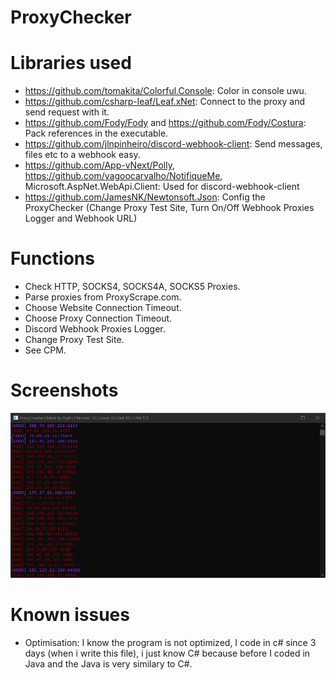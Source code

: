 # ProxyChecker

# Libraries used
* https://github.com/tomakita/Colorful.Console: Color in console uwu.
* https://github.com/csharp-leaf/Leaf.xNet: Connect to the proxy and send request with it.
* https://github.com/Fody/Fody and https://github.com/Fody/Costura: Pack references in the executable.
* https://github.com/jlnpinheiro/discord-webhook-client: Send messages, files etc to a webhook easy.
* https://github.com/App-vNext/Polly, https://github.com/yagoocarvalho/NotifiqueMe, Microsoft.AspNet.WebApi.Client: Used for discord-webhook-client
* https://github.com/JamesNK/Newtonsoft.Json: Config the ProxyChecker (Change Proxy Test Site, Turn On/Off Webhook Proxies Logger and Webhook URL)

# Functions
* Check HTTP, SOCKS4, SOCKS4A, SOCKS5 Proxies.
* Parse proxies from ProxyScrape.com.
* Choose Website Connection Timeout.
* Choose Proxy Connection Timeout.
* Discord Webhook Proxies Logger.
* Change Proxy Test Site.
* See CPM.

# Screenshots

![Checking proxies...](screenshot.png?raw=true "Screenshot")

# Known issues

* Optimisation: I know the program is not optimized, I code in c# since 3 days (when i write this file), i just know C# because before I coded in Java and the Java is very similary to C#.
